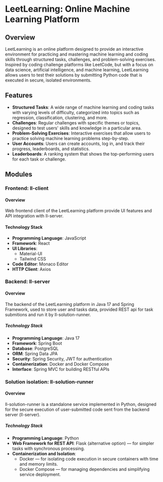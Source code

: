 # LeetLearning: Online Machine Learning Platform

## Overview

LeetLearning is an online platform designed to provide an interactive environment for practicing and mastering machine learning and coding skills through structured tasks, challenges, and problem-solving exercises. Inspired by coding challenge platforms like LeetCode, but with a focus on data science, artificial intelligence, and machine learning, LeetLearning allows users to test their solutions by submitting Python code that is executed in secure, isolated environments.

## Features

* **Structured Tasks**: A wide range of machine learning and coding tasks with varying levels of difficulty, categorized into topics such as regression, classification, clustering, and more.
* **Challenges**: Regular challenges with specific themes or topics, designed to test users' skills and knowledge in a particular area.
* **Problem-Solving Exercises**: Interactive exercises that allow users to practice solving machine learning problems step-by-step.
* **User Accounts**: Users can create accounts, log in, and track their progress, leaderboards, and statistics.
* **Leaderboards**: A ranking system that shows the top-performing users for each task or challenge.

## Modules

### Frontend: ll-client

#### Overview
Web frontend client of the LeetLearning platform provide UI features and API integration with ll-server.

#### Technology Stack
- **Programming Language**: JavaScript
- **Framework**: React
- **UI Libraries**:
  - Material-UI
  - Tailwind CSS
- **Code Editor**: Monaco Editor
- **HTTP Client**: Axios

### Backend: ll-server

#### Overview

The backend of the LeetLearning platform in Java 17 and Spring Framework, used to store user and tasks data, provided REST api for task submitions and run it by ll-solution-runner.

##### Technology Stack
- **Programming Language**: Java 17
- **Framework**: Spring Boot
- **Database**: PostgreSQL
- **ORM**: Spring Data JPA
- **Security**: Spring Security, JWT for authentication
- **Containerization**: Docker and Docker Compose
- **Interface**: Spring MVC for building RESTful APIs

### Solution isolation: ll-solution-runner

#### Overview
ll-solution-runner is a standalone service implemented in Python, designed for the secure execution of user-submitted code sent from the backend server (ll-server).

##### Technology Stack
- **Programming Language**: Python
- **Web Framework for REST API**: Flask (alternative option) — for simpler tasks with synchronous processing.
- **Containerization and Isolation**:
  - Docker — for isolating code execution in secure containers with time and memory limits.
  - Docker Compose — for managing dependencies and simplifying service deployment.